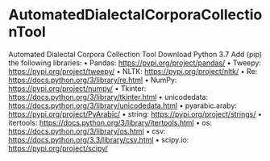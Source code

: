 # AutomatedDialectalCorporaCollectionTool
Automated Dialectal Corpora Collection Tool
Download Python 3.7
Add (pip) the following libraries:
•	Pandas: https://pypi.org/project/pandas/
•	Tweepy: https://pypi.org/project/tweepy/
•	NLTK: https://pypi.org/project/nltk/
•	Re: https://docs.python.org/3/library/re.html
•	NumPy: https://pypi.org/project/numpy/
•	Tkinter: https://docs.python.org/3/library/tkinter.html
•	unicodedata: https://docs.python.org/3/library/unicodedata.html
•	pyarabic.araby: https://pypi.org/project/PyArabic/
•	string: https://pypi.org/project/strings/
•	itertools: https://docs.python.org/3/library/itertools.html
•	os: https://docs.python.org/3/library/os.html
•	csv: https://docs.python.org/3.3/library/csv.html
•	scipy.io: https://pypi.org/project/scipy/

